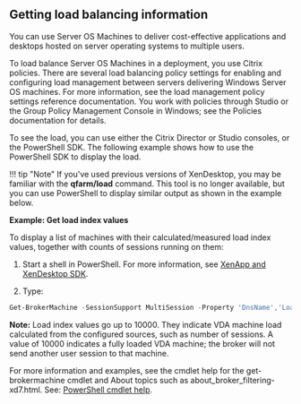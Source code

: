 ## Getting load balancing information

You can use Server OS Machines to deliver cost-effective applications and desktops hosted on
server operating systems to multiple users.

To load balance Server OS Machines in a deployment, you use Citrix policies. There are several
load balancing policy settings for enabling and configuring load management between servers delivering Windows Server OS machines. For more information, see the load management policy settings reference documentation. You work with policies through Studio or the Group Policy Management Console in Windows; see the Policies documentation for details.

To see the load, you can use either the Citrix Director or Studio consoles, or the PowerShell
SDK. The following example shows how to use the PowerShell SDK to display the load.

!!! tip "Note"
    If you've used previous versions of XenDesktop, you may be familiar with the **qfarm/load** command. This tool is no longer available, but you can use PowerShell to display similar output as shown in the example below.

**Example: Get load index values**

To display a list of machines with their calculated/measured load index values, together with
counts of sessions running on them:

1.  Start a shell in PowerShell. For more information, see [XenApp and XenDesktop SDK](./).

2.  Type:
```powershell
Get-BrokerMachine -SessionSupport MultiSession -Property 'DnsName','LoadIndex','SessionCount'
```
**Note:** Load index values go up to 10000. They indicate VDA machine load calculated from the configured sources, such as number of sessions. A value of 10000 indicates a fully loaded VDA machine; the broker will not send another user session to that machine.

For more information and examples, see the cmdlet help for the get-brokermachine cmdlet and About topics such as about_broker_filtering-xd7.html. See: [PowerShell cmdlet help](http://docs.citrix.com/en-us/xenapp-and-xendesktop/7-6/cds-sdk-wrapper-rho/xad-commands.html).
